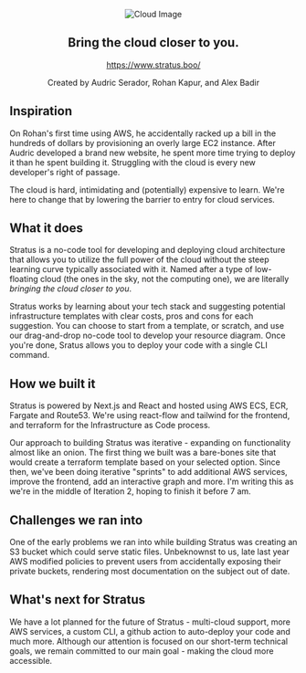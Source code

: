 
<p align="center">
  <img src="https://github.com/AudricSerador/one-click-cloud/assets/108915409/80129b58-c016-44d8-aeab-1933d6f40c95" alt="Cloud Image" />
</p>

<h2 align="center">
  Bring the cloud closer to you.
</h2>

<p align="center">
  <a href="https://www.stratus.boo/">https://www.stratus.boo/</a>
</p>

<p align="center">
  Created by Audric Serador, Rohan Kapur, and Alex Badir
</p>

## Inspiration
On Rohan's first time using AWS, he accidentally racked up a bill in the hundreds of dollars by provisioning an overly large EC2 instance. After Audric developed a brand new website, he spent more time trying to deploy it than he spent building it. Struggling with the cloud is every new developer's right of passage.

The cloud is hard, intimidating and (potentially) expensive to learn. We're here to change that by lowering the barrier to entry for cloud services.

## What it does
Stratus is a no-code tool for developing and deploying cloud architecture that allows you to utilize the full power of the cloud without the steep learning curve typically associated with it. Named after a type of low-floating cloud (the ones in the sky, not the computing one), we are literally _bringing the cloud closer to you_.

Stratus works by learning about your tech stack and suggesting potential infrastructure templates with clear costs, pros and cons for each suggestion. You can choose to start from a template, or scratch, and use our drag-and-drop no-code tool to develop your resource diagram. Once you're done, Sratus allows you to deploy your code with a single CLI command.

## How we built it
Stratus is powered by Next.js and React and hosted using AWS ECS, ECR, Fargate and Route53. We're using react-flow and tailwind for the frontend, and terraform for the Infrastructure as Code process. 

Our approach to building Stratus was iterative - expanding on functionality almost like an onion. The first thing we built was a bare-bones site that would create a terraform template based on your selected option. Since then, we've been doing iterative "sprints" to add additional AWS services, improve the frontend, add an interactive graph and more. I'm writing this as we're in the middle of Iteration 2, hoping to finish it before 7 am.

## Challenges we ran into
One of the early problems we ran into while building Stratus was creating an S3 bucket which could serve static files. Unbeknownst to us, late last year AWS modified policies to prevent users from accidentally exposing their private buckets, rendering most documentation on the subject out of date. 

## What's next for Stratus
We have a lot planned for the future of Stratus - multi-cloud support, more AWS services, a custom CLI, a github action to auto-deploy your code and much more. Although our attention is focused on our short-term technical goals, we remain committed to our main goal - making the cloud more accessible.

